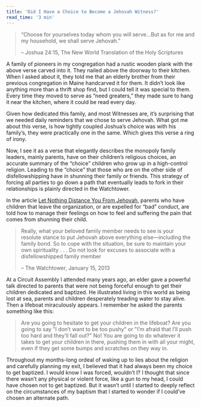 ```yaml
---
title: 'Did I Have a Choice to Become a Jehovah Witness?'
read_time: '3 min'
---
```


> “Choose for yourselves today whom you will serve...But as for me and my household, we shall serve Jehovah.”
>
> – Joshua 24:15, The New World Translation of the Holy Scriptures

A family of pioneers in my congregation had a rustic wooden plank with the above verse carved into it. They nailed above the doorway to their kitchen. When I asked about it, they told me that an elderly brother from their previous congregation in Maine handcarved it for them. It didn’t look like anything more than a thrift shop find, but I could tell it was special to them. Every time they moved to serve as “need greaters,” they made sure to hang it near the kitchen, where it could be read every day.

Given how dedicated this family, and most Witnesses are, it’s surprising that we needed daily reminders that we chose to serve Jehovah. What got me about this verse, is how tightly coupled Joshua’s choice was with his family’s, they were practically one in the same. Which gives this verse a ring of irony.

Now, I see it as a verse that elegantly describes the monopoly family leaders, mainly parents, have on their children’s religious choices, an accurate summary of the “choice” children who grow up in a high-control religion. Leading to the “choice” that those who are on the other side of disfellowshipping have in shunning their family or friends. This strategy of forcing all parties to go down a path that eventually leads to fork in their relationships is plainly directed in the Watchtower.

In the article [Let Nothing Distance You From Jehovah](https://www.jw.org/finder?wtlocale=E&docid=2013044&srctype=wol&srcid=share), parents who have children that leave the organization, or are expelled for “bad” conduct, are told how to manage their feelings on how to feel and suffering the pain that comes from shunning their child.

> Really, what your beloved family member needs to see is your resolute stance to put Jehovah above everything else​—including the family bond. So to cope with the situation, be sure to maintain your own spirituality . . . Do not look for excuses to associate with a disfellowshipped family member
>
> – The Watchtower, January 15, 2013

At a Circuit Assembly I attended many years ago, an elder gave a powerful talk directed to parents that were not being forceful enough to get their children dedicated and baptized.  He illustrated living in this world as being lost at sea, parents and children desperately treading water to stay alive. Then a lifeboat miraculously appears. I remember he asked the parents something like this:

> Are you going to hesitate to get your children in the lifeboat? Are you going to say "I don’t want to be too pushy" or "I’m afraid that I’ll push too hard and they’ll fall out?" No! You are going to do whatever it takes to get your children in there, pushing them in with all your might, even if they get some bumps and scratches on they way in.

Throughout my months-long ordeal of waking up to lies about the religion and carefully planning my exit, I believed that it had always been my choice to get baptized. I would know I was forced, wouldn’t I? I thought that since there wasn’t any physical or violent force, like a gun to my head, I could have chosen not to get baptized. But it wasn’t until I started to deeply reflect on the circumstances of my baptism that I started to wonder if I could’ve chosen an alternate path.
